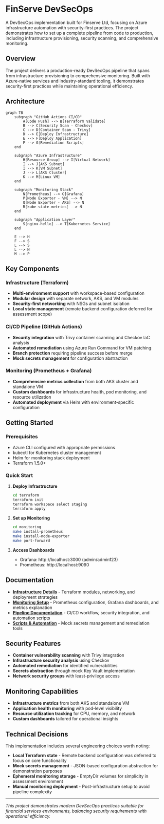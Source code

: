 # FinServe DevSecOps

A DevSecOps implementation built for Finserve Ltd, focusing on Azure infrastructure automation with security-first practices. The project demonstrates how to set up a complete pipeline from code to production, including infrastructure provisioning, security scanning, and comprehensive monitoring.

## Overview

The project delivers a production-ready DevSecOps pipeline that spans from infrastructure provisioning to comprehensive monitoring. Built with Azure-native services and industry-standard tooling, it demonstrates security-first practices while maintaining operational efficiency.

## Architecture

```mermaid
graph TB
    subgraph "GitHub Actions CI/CD"
        A[Code Push] --> B[Terraform Validate]
        B --> C[Security Scan - Checkov]
        C --> D[Container Scan - Trivy]
        D --> E[Deploy Infrastructure]
        E --> F[Deploy Application]
        F --> G[Remediation Scripts]
    end
    
    subgraph "Azure Infrastructure"
        H[Resource Group] --> I[Virtual Network]
        I --> J[AKS Subnet]
        I --> K[VM Subnet]
        J --> L[AKS Cluster]
        K --> M[Linux VM]
    end
    
    subgraph "Monitoring Stack"
        N[Prometheus] --> O[Grafana]
        P[Node Exporter - VM] --> N
        Q[Node Exporter - AKS] --> N
        R[kube-state-metrics] --> N
    end
    
    subgraph "Application Layer"
        S[nginx-hello] --> T[Kubernetes Service]
    end
    
    E --> H
    F --> S
    L --> S
    L --> N
    M --> P
```

## Key Components

### Infrastructure (Terraform)
- **Multi-environment support** with workspace-based configuration
- **Modular design** with separate network, AKS, and VM modules
- **Security-first networking** with NSGs and subnet isolation
- **Local state management** (remote backend configuration deferred for assessment scope)

### CI/CD Pipeline (GitHub Actions)
- **Security integration** with Trivy container scanning and Checkov IaC analysis
- **Automated remediation** using Azure Run Command for VM patching
- **Branch protection** requiring pipeline success before merge
- **Mock secrets management** for configuration abstraction

### Monitoring (Prometheus + Grafana)
- **Comprehensive metrics collection** from both AKS cluster and standalone VM
- **Custom dashboards** for infrastructure health, pod monitoring, and resource utilization
- **Automated deployment** via Helm with environment-specific configuration

## Getting Started

### Prerequisites
- Azure CLI configured with appropriate permissions
- kubectl for Kubernetes cluster management
- Helm for monitoring stack deployment
- Terraform 1.5.0+

### Quick Start

1. **Deploy Infrastructure**
   ```bash
   cd terraform
   terraform init
   terraform workspace select staging
   terraform apply
   ```

2. **Set up Monitoring**
   ```bash
   cd monitoring
   make install-prometheus
   make install-node-exporter
   make port-forward
   ```

3. **Access Dashboards**
   - Grafana: http://localhost:3000 (admin/admin123)
   - Prometheus: http://localhost:9090

## Documentation

- **[Infrastructure Details](terraform/README.md)** - Terraform modules, networking, and deployment strategies
- **[Monitoring Setup](monitoring/README.md)** - Prometheus configuration, Grafana dashboards, and metrics explanation
- **[Pipeline Documentation](.github/workflows/README.md)** - CI/CD workflow, security integration, and automation scripts
- **[Scripts & Automation](scripts/README.md)** - Mock secrets management and remediation tools

## Security Features

- **Container vulnerability scanning** with Trivy integration
- **Infrastructure security analysis** using Checkov
- **Automated remediation** for identified vulnerabilities
- **Secrets abstraction** through mock Key Vault implementation
- **Network security groups** with least-privilege access

## Monitoring Capabilities

- **Infrastructure metrics** from both AKS and standalone VM
- **Application health monitoring** with pod-level visibility
- **Resource utilization tracking** for CPU, memory, and network
- **Custom dashboards** tailored for operational insights


## Technical Decisions

This implementation includes several engineering choices worth noting:

- **Local Terraform state** - Remote backend configuration was deferred to focus on core functionality
- **Mock secrets management** - JSON-based configuration abstraction for demonstration purposes
- **Ephemeral monitoring storage** - EmptyDir volumes for simplicity in assessment environment
- **Manual monitoring deployment** - Post-infrastructure setup to avoid pipeline complexity


---

*This project demonstrates modern DevSecOps practices suitable for financial services environments, balancing security requirements with operational efficiency.*
